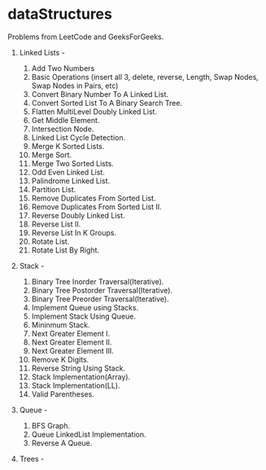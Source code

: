 # dataStructures
Problems from LeetCode and GeeksForGeeks.

1. Linked Lists - 
    1. Add Two Numbers
    1. Basic Operations (insert all 3, delete, reverse, Length, Swap Nodes, Swap Nodes in Pairs, etc)
    1. Convert Binary Number To A Linked List.
    1. Convert Sorted List To A Binary Search Tree.
    1. Flatten MultiLevel Doubly Linked List.
    1. Get Middle Element.
    1. Intersection Node.
    1. Linked List Cycle Detection.
    1. Merge K Sorted Lists.
    1. Merge Sort.
    1. Merge Two Sorted Lists.
    1. Odd Even Linked List.
    1. Palindrome Linked List.
    1. Partition List.
    1. Remove Duplicates From Sorted List.
    1. Remove Duplicates From Sorted List II.
    1. Reverse Doubly Linked List.
    1. Reverse List II.
    1. Reverse List In K Groups.
    1. Rotate List.
    1. Rotate List By Right.
   
 
1. Stack - 
    1. Binary Tree Inorder Traversal(Iterative).
    1. Binary Tree Postorder Traversal(Iterative).
    1. Binary Tree Preorder Traversal(Iterative).
    1. Implement Queue using Stacks.
    1. Implement Stack Using Queue.
    1. Mininmum Stack.
    1. Next Greater Element I.
    1. Next Greater Element II.
    1. Next Greater Element III.
    1. Remove K Digits.
    1. Reverse String Using Stack.
    1. Stack Implementation(Array).
    1. Stack Implementation(LL).
    1. Valid Parentheses.

1. Queue - 
    1. BFS Graph.
    1. Queue LinkedList Implementation.
    1. Reverse A Queue.
    
1. Trees -
